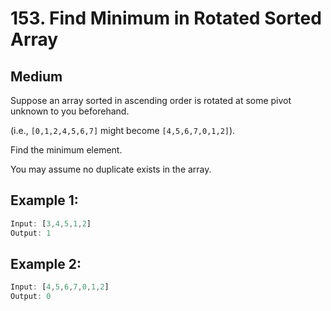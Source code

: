 # 153. Find Minimum in Rotated Sorted Array
## Medium

Suppose an array sorted in ascending order is rotated at some pivot unknown to you beforehand.

(i.e.,  `[0,1,2,4,5,6,7]` might become  `[4,5,6,7,0,1,2]`).

Find the minimum element.

You may assume no duplicate exists in the array.

## Example 1:

```js
Input: [3,4,5,1,2] 
Output: 1
```

## Example 2:

```js
Input: [4,5,6,7,0,1,2]
Output: 0
```